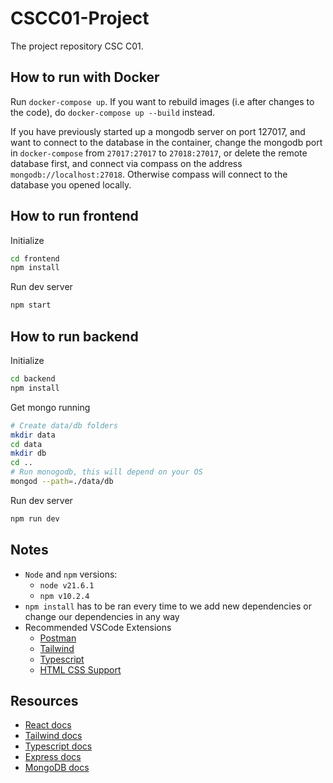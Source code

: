 # CSCC01-Project
The project repository CSC C01.

## How to run with Docker
Run `docker-compose up`. If you want to rebuild images (i.e after changes to the code), do `docker-compose up --build` instead.

If you have previously started up a mongodb server on port 127017, and want to connect to the database in the container, change the mongodb port in `docker-compose` from `27017:27017` to `27018:27017`, or delete the remote database first, and connect via compass on the address `mongodb://localhost:27018`. Otherwise compass will connect to the database you opened locally.

## How to run frontend
Initialize
```bash
cd frontend
npm install
```
Run dev server
```bash
npm start
```

## How to run backend
Initialize
```bash
cd backend
npm install
```

Get mongo running
```bash
# Create data/db folders
mkdir data
cd data
mkdir db
cd ..
# Run monogodb, this will depend on your OS
mongod --path=./data/db
```

Run dev server
```bash
npm run dev
```

## Notes
- `Node` and `npm` versions:
    - `node v21.6.1`
    - `npm v10.2.4`
- `npm install` has to be ran every time to we add new dependencies or change our dependencies in any way
- Recommended VSCode Extensions
    - [Postman](https://marketplace.visualstudio.com/items?itemName=Postman.postman-for-vscode)
    - [Tailwind](https://marketplace.visualstudio.com/items?itemName=bradlc.vscode-tailwindcss)
    - [Typescript](https://marketplace.visualstudio.com/items?itemName=ms-vscode.vscode-typescript-next)
    - [HTML CSS Support](https://marketplace.visualstudio.com/items?itemName=ecmel.vscode-html-css)

## Resources
- [React docs](https://react.dev/reference/react)
- [Tailwind docs](https://tailwindcss.com/docs/installation)
- [Typescript docs](https://www.typescriptlang.org/docs/)
- [Express docs](https://expressjs.com/en/4x/api.html)
- [MongoDB docs](https://www.mongodb.com/docs/drivers/node/current/)